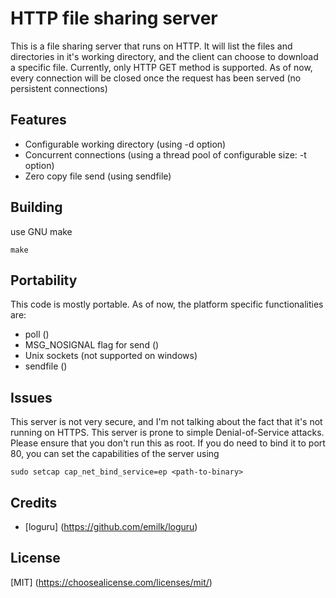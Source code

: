 # HTTP file sharing server

This is a file sharing server that runs on HTTP. It will list the files and 
directories in it's working directory, and the client can choose to download a 
specific file. 
Currently, only HTTP GET method is supported.
As of now, every connection will be closed once the request has been served (no 
persistent connections)

## Features

* Configurable working directory (using -d option)
* Concurrent connections (using a thread pool of configurable size: -t option)
* Zero copy file send (using sendfile)

## Building

use GNU make

```
make
```

## Portability

This code is mostly portable. As of now, the platform specific functionalities 
are:

* poll ()
* MSG_NOSIGNAL flag for send ()
* Unix sockets (not supported on windows)
* sendfile ()

## Issues

This server is not very secure, and I'm not talking about the fact that it's 
not running on HTTPS. This server is prone to simple Denial-of-Service attacks. 
Please ensure that you don't run this as root. If you do need to bind it to 
port 80, you can set the capabilities of the server using

```
sudo setcap cap_net_bind_service=ep <path-to-binary>
```

## Credits

* [loguru] (<https://github.com/emilk/loguru>)

## License

[MIT] (<https://choosealicense.com/licenses/mit/>)